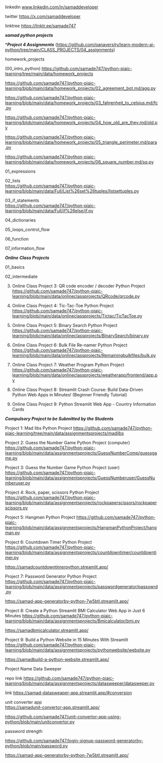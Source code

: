   
linkedin www.linkedin.com/in/samaddeveloper

twitter
https://x.com/samaddeveloper  

linktree
https://linktr.ee/samade747

 


    

***samad python projects***  

****Project 4 Assignments*** (https://github.com/panaversity/learn-modern-ai-python/tree/main/CLASS_PROJECTS/04_assignments)

homework_projects

(00_intro_python)
https://github.com/samade747/python-piaic-learning/tree/main/data/homework_projects  

https://github.com/samade747/python-piaic-learning/blob/main/data/homework_projects/02_agreement_bot.md/agg.py  

https://github.com/samade747/python-piaic-learning/blob/main/data/homework_projects/03_fahrenheit_to_celsius.md/fc.py  

https://github.com/samade747/python-piaic-learning/blob/main/data/homework_projects/04_how_old_are_they.md/old.py  

https://github.com/samade747/python-piaic-learning/blob/main/data/homework_projects/05_triangle_perimeter.md/para.py  

https://github.com/samade747/python-piaic-learning/blob/main/data/homework_projects/06_square_number.md/sq.py

01_expressions  

02_lists  
https://github.com/samade747/python-piaic-learning/blob/main/data/Full/List%26set%26tuples/listsettuples.py

03_if_statements  
https://github.com/samade747/python-piaic-learning/blob/main/data/Full/if%26else/if.py

04_dictionaries  

05_loops_control_flow  

06_function  

07_information_flow 


***Online Class Projects***

01_basics  


02_intermediate  


3) Online Class Project 3: QR code encoder / decoder Python Project
https://github.com/samade747/python-piaic-learning/blob/main/data/onlineclassprojects/QRcode/qrcode.py


5) Online Class Project 4: Tic-Tac-Toe Python Project
https://github.com/samade747/python-piaic-learning/blob/main/data/onlineclassprojects/Tictac/TicTacToe.py


7) Online Class Project 5: Binary Search Python Project 
https://github.com/samade747/python-piaic-learning/blob/main/data/onlineclassprojects/BinarySearch/binary.py


8) Online Class Project 6: Bulk File Re-namer Python Project
https://github.com/samade747/python-piaic-learning/blob/main/data/onlineclassprojects/Remainingbulkfiles/bulk.py


9) Online Class Project 7: Weather Program Python Project
https://github.com/samade747/python-piaic-learning/blob/main/data/onlineclassprojects/weatherapp/frontend/app.py


10) Online Class Project 8: Streamlit Crash Course: Build Data-Driven Python Web Apps in Minutes! (Beginner Friendly Tutorial)
 
11) Online Class Project 9: Python Streamlit Web App - Country Information Cards  


     


***Compulsory Project to be Submitted by the Students***  

Project 1: Mad libs Python Project
https://github.com/samade747/python-piaic-learning/tree/main/data/assignmentsprojects/madilbs  


Project 2: Guess the Number Game Python Project (computer)
https://github.com/samade747/python-piaic-learning/blob/main/data/assignmentsprojects/GuessNumberComp/guessgame.py  


Project 3: Guess the Number Game Python Project (user)
https://github.com/samade747/python-piaic-learning/blob/main/data/assignmentsprojects/GuessNumberuser/GuessNumberuser.py  


Project 4: Rock, paper, scissors Python Project
https://github.com/samade747/python-piaic-learning/blob/main/data/assignmentsprojects/rockpaperscissors/rockpaperscissors.py  


Project 5: Hangman Python Project
https://github.com/samade747/python-piaic-learning/blob/main/data/assignmentsprojects/HangmanPythonProject/hangman.py  


Project 6: Countdown Timer Python Project
https://github.com/samade747/python-piaic-learning/blob/main/data/assignmentsprojects/countdowntimer/countdowntimer.py  


https://samadcountdowntimerpython.streamlit.app/


Project 7: Password Generator Python Project
https://github.com/samade747/python-piaic-learning/blob/main/data/assignmentsprojects/passwordgenerator/passowrd.py  

https://samad-app-generatorby-python-7w5btl.streamlit.app/
  


Project 8: Create a Python Streamlit BMI Calculator Web App in Just 6 Minutes
https://github.com/samade747/python-piaic-learning/blob/main/data/assignmentsprojects/Bmicalculator/bmi.py  

https://samadbmicalculator.streamlit.app/


Project 9: Build a Python Website in 15 Minutes With Streamlit
https://github.com/samade747/python-piaic-learning/blob/main/data/assignmentsprojects/pythonwebsite/website.py

https://samadbuild-a-python-website.streamlit.app/
















Project Name  Data Sweeper  

repo link https://github.com/samade747/python-piaic-learning/blob/main/data/assignmentsprojects/datasweeper/datasweper.py  

link https://samad-datasweaper-app.streamlit.app/#conversion

unit converter app  
https://samadunit-convertor-app.streamlit.app/  

https://github.com/samade747/unit-convertor-app-using-python/blob/main/unitconvertor.py  


password strength  

https://github.com/samade747/login-signup-password-generatorby-python/blob/main/password.py  

https://samad-app-generatorby-python-7w5btl.streamlit.app/



   















